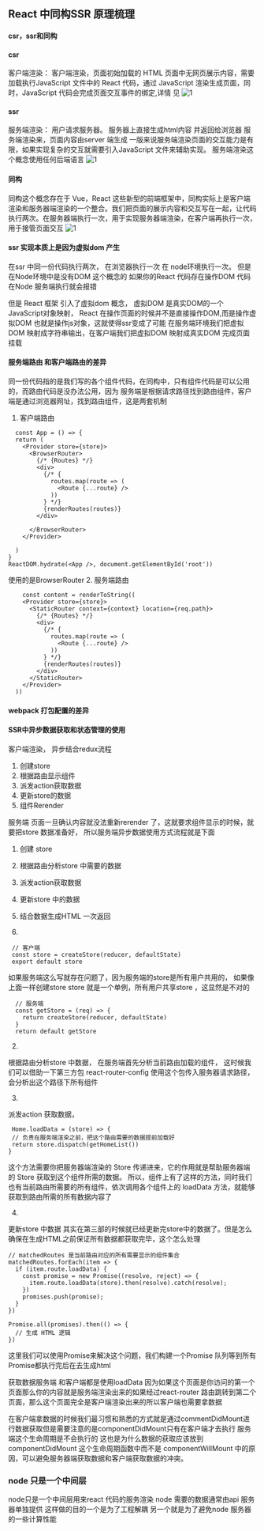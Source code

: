 ## React 中同构SSR 原理梳理
#### csr，ssr和同构
#### csr
  客户端渲染： 客户端渲染，页面初始加载的 HTML 页面中无网页展示内容，需要加载执行JavaScript 文件中的 React 代码，通过 JavaScript 渲染生成页面，同时，JavaScript 代码会完成页面交互事件的绑定,详情 见
  ![1](/images/csr.jpg)
#### ssr
  服务端渲染： 用户请求服务器。 服务器上直接生成html内容 并返回给浏览器 服务端渲染来，页面内容由server 端生成 一版来说服务端渲染页面的交互能力是有限，如果实现复杂的交互就需要引入JavaScript 文件来辅助实现。 服务端渲染这个概念使用任何后端语言
  ![1](/images/ssr.jpg)

#### 同构
同构这个概念存在于 Vue，React 这些新型的前端框架中，同构实际上是客户端渲染和服务器端渲染的一个整合。我们把页面的展示内容和交互写在一起，让代码执行两次。在服务器端执行一次，用于实现服务器端渲染，在客户端再执行一次，用于接管页面交互
![1](/images/1-3.jpg)


#### ssr 实现本质上是因为虚拟dom 产生
在ssr 中同一份代码执行两次， 在浏览器执行一次 在 node环境执行一次。 但是在Node环境中是没有DOM 这个概念的 如果你的React 代码存在操作DOM 代码在Node 服务端执行就会报错

但是 React 框架 引入了虚拟dom 概念， 虚拟DOM 是真实DOM的一个JavaScript对象映射， React 在操作页面的时候并不是直接操作DOM,而是操作虚拟DOM 也就是操作js对象，这就使得ssr变成了可能
在服务端环境我们把虚拟DOM 映射成字符串输出，在客户端我们把虚拟DOM 映射成真实DOM 完成页面挂载

#### 服务端路由 和客户端路由的差异
同一份代码指的是我们写的各个组件代码，在同构中，只有组件代码是可以公用的，而路由代码是没办法公用，因为 服务端是根据请求路径找到路由组件，客户端是通过浏览器网址，找到路由组件，这是两套机制

1. 客户端路由
```
  const App = () => {
  return (
    <Provider store={store}>
      <BrowserRouter>
        {/* {Routes} */}
        <div>
          {/* {
            routes.map(route => (
              <Route {...route} />
            ))
          } */}
          {renderRoutes(routes)}
        </div>

      </BrowserRouter>
    </Provider>

  )
}
ReactDOM.hydrate(<App />, document.getElementById('root'))
```
使用的是BrowserRouter
2. 服务端路由

```
    const content = renderToString((
    <Provider store={store}>
      <StaticRouter context={context} location={req.path}>
        {/* {Routes} */}
        <div>
          {/* {
            routes.map(route => (
              <Route {...route} />
            ))
          } */}
          {renderRoutes(routes)}
        </div>
      </StaticRouter>
    </Provider>
  ))
```

#### webpack 打包配置的差异

#### SSR中异步数据获取和状态管理的使用

客户端渲染， 异步结合redux流程

1. 创建store
2. 根据路由显示组件
3. 派发action获取数据
4. 更新store的数据
5. 组件Rerender

服务端 页面一旦确认内容就没法重新rerender 了，这就要求组件显示的时候，就要把store 数据准备好，
所以服务端异步数据使用方式流程就是下面
1. 创建 store
2. 根据路由分析store 中需要的数据
3. 派发action获取数据
4. 更新store 中的数据
5. 结合数据生成HTML 一次返回

1.
```
 // 客户端
 const store = createStore(reducer, defaultState)
 export default store
```
如果服务端这么写就存在问题了，因为服务端的store是所有用户共用的， 如果像上面一样创建store store 就是一个单例，所有用户共享store ，这显然是不对的

```
  // 服务端
  const getStore = (req) => {
    return createStore(reducer, defaultState)
  }
  return default getStore
```
2. 
根据路由分析store 中数据， 在服务端首先分析当前路由加载的组件， 这时候我们可以借助一下第三方包 react-router-config
使用这个包传入服务器请求路径，会分析出这个路径下所有组件

3.
 派发action 获取数据， 

 ```
  Home.loadData = (store) => {
  // 负责在服务端渲染之前，把这个路由需要的数据提前加载好
  return store.dispatch(getHomeList())
}
 ```
 这个方法需要你把服务器端渲染的 Store 传递进来，它的作用就是帮助服务器端的 Store 获取到这个组件所需的数据。 
 所以，组件上有了这样的方法，同时我们也有当前路由所需要的所有组件，依次调用各个组件上的 loadData 方法，就能够获取到路由所需的所有数据内容了

4.
更新store 中数据 其实在第三部的时候就已经更新完store中的数据了。但是怎么确保在生成HTML之前保证所有数据都获取完毕，这个怎么处理





```
// matchedRoutes 是当前路由对应的所有需要显示的组件集合
matchedRoutes.forEach(item => {
  if (item.route.loadData) {
    const promise = new Promise((resolve, reject) => {
      item.route.loadData(store).then(resolve).catch(resolve);
    })
    promises.push(promise);
  }
})

Promise.all(promises).then(() => {
  // 生成 HTML 逻辑
})
```
这里我们可以使用Promise来解决这个问题，我们构建一个Promise 队列等到所有Promise都执行完后在去生成html

获取数据服务端 和客户端都是使用loadData 因为如果这个页面是你访问的第一个页面那么你的内容就是服务端渲染出来的如果经过react-router 路由跳转到第二个页面，那么这个页面完全是客户端渲染出来的所以客户端也需要拿数据

在客户端拿数据的时候我们最习惯和熟悉的方式就是通过commentDidMount进行数据获取但是需要注意的是componentDidMount只有在客户端才去执行 服务端这个生命周期是不会执行的
这也是为什么数据的获取应该放到 componentDidMount 这个生命周期函数中而不是 componentWillMount 中的原因，可以避免服务器端获取数据和客户端获取数据的冲突。


### node 只是一个中间层
node只是一个中间层用来react 代码的服务渲染 node 需要的数据通常由api 服务器单独提供
这样做的目的一个是为了工程解耦 另一个就是为了避免node 服务器的一些计算性能
